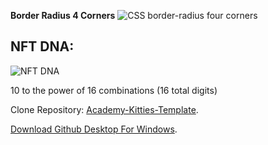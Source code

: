 

**Border Radius 4 Corners**
![CSS border-radius four corners](https://i.imgur.com/T8Vns6s.png)


## NFT DNA: 
![NFT DNA](https://i.imgur.com/QaT8K57.png)

10 to the power of 16 combinations (16 total digits)



Clone Repository: [Academy-Kitties-Template](https://github.com/Ivan-on-Tech-Academy/academy-kitties-template/).

[Download Github Desktop For Windows](https://desktop.github.com/).



